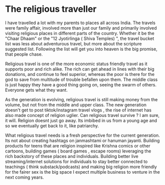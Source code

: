 # The religious traveller

I have travelled a lot with my parents to places all across India. The travels were family affair, involved more than just our family and primarily involved
visiting religious places in different parts of the country. Whether it be the "Chaar Dhaam" or the "12 Jyotirlinga ( Shiva Temples) ", the travel bucket list was
less about adventurous travel, but more about the scripture suggested list. Following the list will get you into heaven is the big promise, that people chase.

Religious travel is one of the more economic status friendly travel as it supports poor and rich alike. The rich can get ahead in lines with their big donations, 
and continue to feel superior, whereas the poor is there for the god to save from multitude of trouble befallen upon them. The middle class is just happy they have a 
good thing going on, seeing the swarm of others. Everyone gets what they want.

As the generation is evolving, religious travel is still making money from the volume, but not from the middle and upper class. The new generation doesn't 
get to post tiktok/instagram travel vlogs , the rise of internet has also made concept of religion uglier. Can religious travel survive ? I am sure, it will.
Religion doesnt just go away. Its imbibed in us from a young age and so we eventually get back to it, like patriarchy. 

What religious travel needs is a fresh perspective for the current generation. Its not about creating hashtags on janmashtami or hanuman jayanti. 
Building products for teens that are religion inspired like Krishna comics or other cartoons, building games ( board games , escape rooms) leveraging the rich backstory of these
places and individuals. Building better live streaming/internet solutions for individuals to stay better connected to teachings ( think substack/podcasts) and making big religion more friendly for the fairer sex is the big space I expect multiple business to venture in the next coming years.

